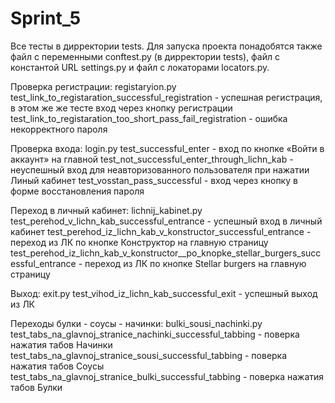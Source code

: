 # Sprint_5

Все тесты в дирректории tests.
Для запуска проекта понадобятся также файл с переменными conftest.py (в дирректории tests), файл с константой URL settings.py и файл c локаторами locators.py.

Проверка регистрации: 
registaryion.py
test_link_to_registaration_successful_registration - успешная регистрация, в этом же же тесте вход через кнопку регистрации
test_link_to_registaration_too_short_pass_fail_registration - ошибка некорректного пароля

Проверка входа: 
login.py
test_successful_enter - вход по кнопке «Войти в аккаунт» на главной
test_not_successful_enter_through_lichn_kab - неуспешный вход для неавторизованного пользователя при нажатии Линый кабинет
test_vosstan_pass_successful - вход через кнопку в форме восстановления пароля

Переход в личный кабинет:
lichnij_kabinet.py
test_perehod_v_lichn_kab_successful_entrance - успешный вход в личный кабинет
test_perehod_iz_lichn_kab_v_konstructor_successful_entrance - переход из ЛК по кнопке Конструктор на главную страницу
test_perehod_iz_lichn_kab_v_konstructor__po_knopke_stellar_burgers_successful_entrance - переход из ЛК по кнопке Stellar burgers на главную страницу

Выход:
exit.py
test_vihod_iz_lichn_kab_successful_exit - успешный выход из ЛК

Переходы булки - соусы - начинки:
bulki_sousi_nachinki.py 
test_tabs_na_glavnoj_stranice_nachinki_successful_tabbing - поверка нажатия табов Начинки
test_tabs_na_glavnoj_stranice_sousi_successful_tabbing - поверка нажатия табов Соусы
test_tabs_na_glavnoj_stranice_bulki_successful_tabbing - поверка нажатия табов Булки